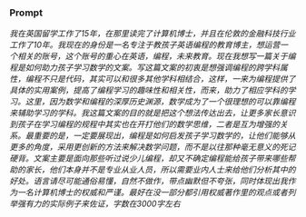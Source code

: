 ### Prompt

*我在英国留学工作了15年，在那里读完了计算机博士，并且在伦敦的金融科技行业工作了10年。我现在的身份是一名专注于教孩子英语编程的教育博主，想运营一个相关的账号，这个账号的重心在英语，编程，未来教育。现在我想写一篇关于编程是如何助力孩子学习数学的文案。写这篇文案的初衷是想强调编程的跨学科属性，编程不只是代码，其实可以和很多其他学科相结合，这样，一来为编程提供了具体的实用案例，提高了编程学习的趣味性和相关性，而来，助力了相应学科的学习。这里，因为数学和编程的深厚历史渊源，数学成为了一个很理想的可以靠编程来辅助学习的学科。我这篇文案的目的就是把这个想法传达出去，让更多家长意识到孩子在学习编程的规程中其实也在开打他们的数学思维，二者是互为增强的关系。最重要的是，一定要展现出，编程是如何启发孩子学习数学的，让他们能够从更多的角度，采用更创新的方法来解决数学问题，而不是以往那种毫无意义的死记硬背。文案主要是面向那些听过说少儿编程，却又不确定编程能给孩子带来哪些帮助的家长，他们本身并不是专业从业人员，所以需要业内人士来给他们分析其中的好处。语言请尽可能通俗易懂，自然不做作，带点幽默但不夸张，同时体现出我作为一名计算机博士的权威和严谨。最好在没一部分都引用权威著作里的观点或者列举强有力的实际例子来佐证，字数在3000字左右*


